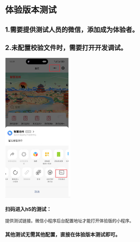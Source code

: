 # 体验版本测试

## 1.需要提供测试人员的微信，添加成为体验者。

## 2.未配置校验文件时，需要打开开发调试。

<img src="./public/img/test.png" alt="截图" style="zoom:50%;" />

### 扫码进入h5的测试：

提供测试链接。微信小程序后台配置地址才能打开体验版的小程序。

### 其他测试无需其他配置，直接在体验版本测试即可。
